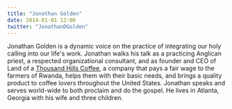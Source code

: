 ```yaml
---
title: "Jonathan Golden"
date: 2014-01-01 12:00
twitter: "JonathanDGolden"
---
```


Jonathan Golden is a dynamic voice on the practice of integrating our holy calling into our life's work. Jonathan walks his talk as a practicing Anglican priest, a respected organizational consultant, and as founder and CEO of Land of a <a href="http://landofathousandhills.com/" target="_blank">Thousand Hills Coffee</a>, a company that pays a fair wage to the farmers of Rwanda, helps them with their basic needs, and brings a quality product to coffee lovers throughout the United States. Jonathan speaks and serves world-wide to both proclaim and do the gospel. He lives in Atlanta, Georgia with his wife and three children.
